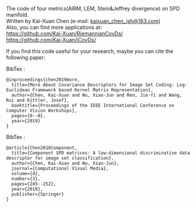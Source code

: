 ﻿
The code of four metrics(AIRM, LEM, Stein&Jeffrey divergence) on SPD manifold.  
Written by Kai-Xuan Chen (e-mail: kaixuan_chen_jsh@163.com)  
Also, you can find more applications at:  
https://github.com/Kai-Xuan/RiemannianCovDs/  
https://github.com/Kai-Xuan/iCovDs/  




If you find this code useful for your research, maybe you can cite the following paper:

BibTex : 
```
@inproceedings{chen2019more,
  title={More About Covariance Descriptors for Image Set Coding: Log-Euclidean Framework based Kernel Matrix Representation},
  author={Chen, Kai-Xuan and Wu, Xiao-Jun and Ren, Jie-Yi and Wang, Rui and Kittler, Josef},
  booktitle={Proceedings of the IEEE International Conference on Computer Vision Workshops},
  pages={0--0},
  year={2019}
}
```

BibTex : 
```
@article{Chen2018Component,
  title={Component SPD matrices: A low-dimensional discriminative data descriptor for image set classification},
  author={Chen, Kai-Xuan and Wu, Xiao-Jun},
  journal={Computational Visual Media},
  volume={4},
  number={3},
  pages={245--252},
  year={2018},
  publisher={Springer}
} 
```
